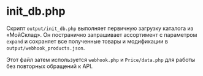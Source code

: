 # init_db.php

Скрипт `output/init_db.php` выполняет первичную загрузку каталога из «МойСклад». Он постранично запрашивает ассортимент с параметром `expand` и сохраняет все полученные товары и модификации в `output/webhook_products.json`.

Этот файл затем используется `webhook.php` и `Price/data.php` для работы без повторных обращений к API.
